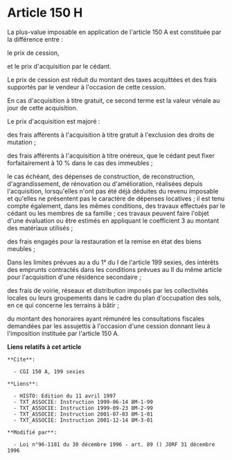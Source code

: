 # Article 150 H

La plus-value imposable en application de l'article 150 A est constituée par la différence entre :

le prix de cession,

et le prix d'acquisition par le cédant.

Le prix de cession est réduit du montant des taxes acquittées et des frais supportés par le vendeur à l'occasion de cette
cession.

En cas d'acquisition à titre gratuit, ce second terme est la valeur vénale au jour de cette acquisition.

Le prix d'acquisition est majoré :

des frais afférents à l'acquisition à titre gratuit à l'exclusion des droits de mutation ;

des frais afférents à l'acquisition à titre onéreux, que le cédant peut fixer forfaitairement à 10 % dans le cas des
immeubles ;

le cas échéant, des dépenses de construction, de reconstruction, d'agrandissement, de rénovation ou d'amélioration, réalisées
depuis l'acquisition, lorsqu'elles n'ont pas été déjà déduites du revenu imposable et qu'elles ne présentent pas le caractère
de dépenses locatives ; il est tenu compte également, dans les mêmes conditions, des travaux effectués par le cédant ou les
membres de sa famille ; ces travaux peuvent faire l'objet d'une évaluation ou être estimés en appliquant le coefficient 3 au
montant des matériaux utilisés ;

des frais engagés pour la restauration et la remise en état des biens meubles ;

Dans les limites prévues au a du 1° du I de l'article 199 sexies, des intérêts des emprunts contractés dans les conditions
prévues au II du même article pour l'acquisition d'une résidence secondaire ;

des frais de voirie, réseaux et distribution imposés par les collectivités locales ou leurs groupements dans le cadre du plan
d'occupation des sols, en ce qui concerne les terrains à bâtir ;

du montant des honoraires ayant rémunéré les consultations fiscales demandées par les assujettis à l'occasion d'une cession
donnant lieu à l'imposition instituée par l'article 150 A.

**Liens relatifs à cet article**

	**Cite**:

	  - CGI 150 A, 199 sexies

	**Liens**:

	  - HISTO: Edition du 11 avril 1997
	  - TXT_ASSOCIE: Instruction 1999-06-14 8M-1-99
	  - TXT_ASSOCIE: Instruction 1999-09-23 8M-2-99
	  - TXT_ASSOCIE: Instruction 2001-07-03 8M-1-01
	  - TXT_ASSOCIE: Instruction 2001-12-14 8M-3-01

	**Modifié par**:

	  - Loi n°96-1181 du 30 décembre 1996 - art. 89 () JORF 31 décembre 1996
